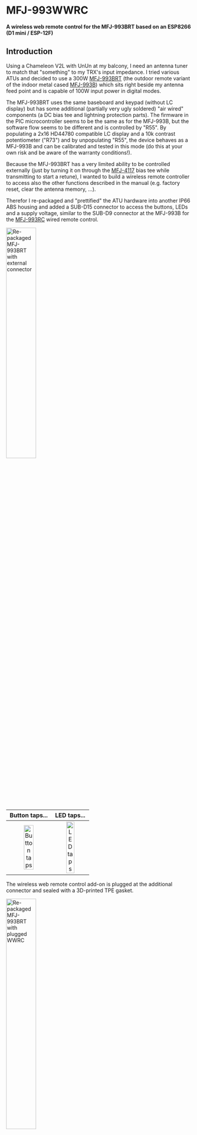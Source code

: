# MFJ-993WWRC

**A wireless web remote control for the MFJ-993BRT based on an ESP8266 (D1 mini / ESP-12F)**

## Introduction

Using a Chameleon V2L with UnUn at my balcony, I need an antenna tuner to match that "something" to my TRX's input impedance.
I tried various ATUs and decided to use a 300W [MFJ-993BRT](https://mfjenterprises.com/products/mfj-993brt) (the outdoor remote variant of the indoor metal cased [MFJ-993B](https://mfjenterprises.com/collections/tuners/products/mfj-993b)) which sits right beside my antenna feed point and is capable of 100W input power in digital modes.

The MFJ-993BRT uses the same baseboard and keypad (without LC display) but has some additional (partially very ugly soldered) "air wired" components (a DC bias tee and lightning protection parts). The firmware in the PIC microcontroller seems to be the same as for the MFJ-993B, but the software flow seems to be different and is controlled by "R55". By populating a 2x16 HD44780 compatible LC display and a 10k contrast potentiometer ("R73") and by unpopulating "R55", the device behaves as a MFJ-993B and can be calibrated and tested in this mode (do this at your own risk and be aware of the warranty conditions!).

Because the MFJ-993BRT has a very limited ability to be controlled externally (just by turning it on through the [MFJ-4117](https://mfjenterprises.com/collections/mfj/products/mfj-4117) bias tee while transmitting to start a retune), I wanted to build a wireless remote controller to access also the other functions described in the manual (e.g. factory reset, clear the antenna memory, ...).

Therefor I re-packaged and "prettified" the ATU hardware into another IP66 ABS housing and added a SUB-D15 connector to access the buttons, LEDs and a supply voltage, similar to the SUB-D9 connector at the MFJ-993B for the [MFJ-993RC](https://mfjenterprises.com/collections/tuner-accessories/products/mfj-993rc) wired remote control.

<img src="Images/dl9sec_mfj-993brt.jpg" alt="Re-packaged MFJ-993BRT with external connector" width="40%" height="40%">

|                                      Button taps...                                   |                                    LED taps...                                  |
|:-------------------------------------------------------------------------------------:|:-------------------------------------------------------------------------------:|
| <img src="Images/dl9sec_wwrc_buttons.jpg" alt="Button taps" width="50%" height="50%"> | <img src="Images/dl9sec_wwrc_leds.jpg" alt="LED taps" width="50%" height="50%"> |

The wireless web remote control add-on is plugged at the additional connector and sealed with a 3D-printed TPE gasket.

<img src="Images/dl9sec_mfj-993brt_wwrc.jpg" alt="Re-packaged MFJ-993BRT with plugged WWRC" width="40%" height="40%">

## Hardware

The heart of the WWRC is a "D1 mini" (ESP-12F) based on an ESP8266 WiFi microcontroller. To mimic the buttons, logic-level N-channel MOSFETs of type BS170 are used as open-drain FETs. The same configuration is used for the LED outputs to translate the voltage level from 5V to 3V3.

The controller is supplied by external 12V which are fed through a reverse polarity protecting diode, a filter network (optimised for high impedance at 1..30MHz) to avoid disturbance fed backwards through the supply at the shortwave bands. A linear voltage regulator of type L78S05 genrates 5V from the 12V which are fed to a one-cell LiIon charger module with a TC4056A which charges the connected LiPo battery and supplies a following 5V/1A step-up regulator. The charging current of the TC4056A is set to about 180mA by a 6k8 resistor Rprog. The battery is needed for all the MFJ-993BRT special modes, where buttons must be pressed while turning it on.

<img src="Hardware/MFJ-993WWRC_1v0_Schematic.jpg" alt="Schematic of the WWRC" width="60%" height="60%">

The whole circuit is assembled on a little bread board, which is put into a tiny tinplate box with appertures for the WiFi antenna and the power switch. The tinplate box is placed into a sealed IP66 ABS housing with SUB-D15 counterpart connector.

|                                     Inside the WWRC...                                   |                               Appertures in the tinplate box...                                  |
|:----------------------------------------------------------------------------------------:|:------------------------------------------------------------------------------------------------:|
| <img src="Images/dl9sec_wwrc_opened.jpg" alt="Inside the WWRC" width="50%" height="50%"> | <img src="Images/dl9sec_wwrc_closed.jpg" alt="Tinplate box appertures" width="50%" height="50%"> |

## Software

The software is written for an Arduino ecosystem (the [ESP8266 filesystem uploader plugin](https://github.com/esp8266/arduino-esp8266fs-plugin) is needed to be able to upload the webserver files from the "/data" directory to the ESP SPIFFS) and offers a HTTP webserver where the MFJ-993BRT can be controlled through a web browser user interface and an over-the-air (OTA) update possibility.

### User interface

<img src="Images/mfj-993wwrc_ui.png" alt="User interface of the WWRC" width="60%" height="60%">

In the upper right corner the ESP firmware version, the WiFi status and the ESP MAC address is shown.
The upper section "Standard Functions" contains the TUNING (red) and SWR (green) LEDs and the "one-click" buttons:

* L-UP: Increases the inductance by one step
* L-DN: Decreases the inductance by one step
* C-UP: Increases the capacitance by one step
* C-DN: Decreases the capacitance by one step
* Z: Toggles the capacitance to be connected before or behind the inductance (by pressing C-UP/C-DN together)
* TUNE: starts a fine tuning run (a carrier must be transmitted before pressing TUNE)

The lower section "Special/Combo Functions" contains three functions additionally decribed in the manual, by turning off the power supply, press and hold two or more buttons at the same time and turn on the power supply again:

* "Facory Default Reset": Resets the tuner to its defaults (TUNE + L-UP)
* "Delete Antenna Memory": Delete the entire antenna memory (TUNE + ANT -> Confirm: C-DN, Cancel: L-DN)
* "Total Reset": Erase both antenna memories and reset to factory defaults (TUNE + C-UP + L-UP -> Confirm: C-DN, Cancel: L-DN)

### Arduino code

#### Prequisites

Copy the whole directory "MFJ-993WWRC_1v1" to your Arduino sketchbook directory. Install the [ESP8266 Arduino core](https://arduino-esp8266.readthedocs.io/en/latest/installing.html).

The "ESP8266WiFi" and "FS" libraries are ESP8266 core libraries and must nor be installed separately.

Serach for the following additional libraries in the library manager and install them:

* ezOutput
* ArduinoOTA

Download the following additional libraries from their websites and install them:

* [ESPAsyncTCP](https://github.com/me-no-dev/ESPAsyncTCP)
* [ESPAsyncWebServer](https://github.com/me-no-dev/ESPAsyncWebServer)

For the first time, the "D1 mini" must be programmed through the USB connection. Upload the "/data" content to the module. Compile and upload the sketch to the module.
If the WiFi is set up correctly and the module responds by entering the assigned IP to your web browser, the module can be re-programmed by the OTA update in the Arduino IDE.
Be aware to disable the OTA password protection (see source code) if you want to upload "/data" content ovber-the-air.

#### Some words about the source code

The code structure is very straight forward:

* Definitions and declarations
* Setup (DIs, DOs, webserver callbacks, OTA update setup and callbacks)
* Loop (cyclic OTA update and button handling, JSON string generation)

The button handling uses the non-blocking ezOutput library which enables timed button presses.

Don't forget to set the WiFi SSID and PSK for your network.
The WiFi is set to DHCP.

#### The webserver

All the webserver artifacts (webpage, stylesheet, JavaScript, favicon, font, legal information) are stored at the ESPs SPIFFS, which makes it easier to edit files.

If the root directory of the asynchronous webserver is called, it responds with a html page "index.html". Every 800ms the browser requests a JSON string from the webserver which contains some dynamic information of the module (LED status, FW version and MAC address).
So the webpage, the graphics and JavaScript stuff is loaded just once, and only the dynamic elemnts are reloaded and displayed.

The button functionality is done by calling links, which triggers the button press and responds with the index page.

By this technique the logic and the user interface can be seperated. E.g. another ESP controller with tactile buttons and real LEDs can be used to fetch the JSON data and generate button presses by calling a link of the webserver to have a "browserless" remote control. 

## Project status and issues

This is the first public release which runs at my MFJ-993BRT so far. Nevertheless the project is still in experimental state.

There are some issues:

* The LEDs are showing weird things (e.g. TUNING on, while not tuning, SWR off although a solution with an SWR < 1.5 was found).
* The special functions couldn't be tested completely.
* Sometimes the ATU doesn't seem to behave as expected (I can see at my SWR meter, that there must be a solution, but the ATU says no).
* The manual tuning makes most sense in semi-automatic mode. As soon, as the SWR gets high the ATU starts to re-tune.

## Legal

**This project is not affiliated, associated, authorized, endorsed by, or in any way officially connected with MFJ Enterprises Inc. and just a hobby project for radio amateurs**

All product names, logos, brands, trademarks and registered trademarks are property of their respective owners. All company, product and service names used here are for identification purposes only. Use of these names, trademarks and brands does not imply endorsement.

The project is licensed under various open source licenses. See "[LICENSE](LICENSE)" for further information.
